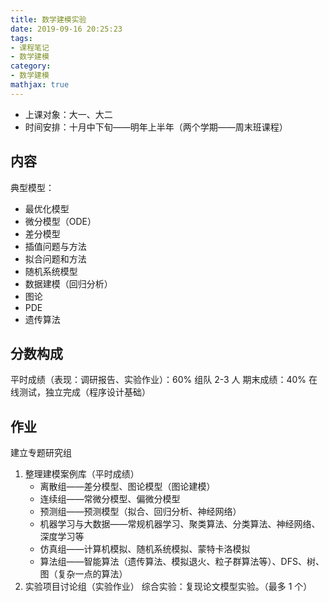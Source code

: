 ```yaml
---
title: 数学建模实验
date: 2019-09-16 20:25:23
tags:
- 课程笔记
- 数学建模
category:
- 数学建模
mathjax: true
---
```


* 上课对象：大一、大二
* 时间安排：十月中下旬——明年上半年（两个学期——周末班课程）

## 内容

典型模型：
* 最优化模型
* 微分模型（ODE）
* 差分模型
* 插值问题与方法
* 拟合问题和方法
* 随机系统模型
* 数据建模（回归分析）
* 图论
* PDE
* 遗传算法

## 分数构成

平时成绩（表现：调研报告、实验作业）：60% 组队 2-3 人
期末成绩：40% 在线测试，独立完成（程序设计基础）

## 作业

建立专题研究组
1. 整理建模案例库（平时成绩）
    - 离散组——差分模型、图论模型（图论建模）
    - 连续组——常微分模型、偏微分模型
    - 预测组——预测模型（拟合、回归分析、神经网络）
    - 机器学习与大数据——常规机器学习、聚类算法、分类算法、神经网络、深度学习等
    - 仿真组——计算机模拟、随机系统模拟、蒙特卡洛模拟
    - 算法组——智能算法（遗传算法、模拟退火、粒子群算法等）、DFS、树、图（复杂一点的算法）
2. 实验项目讨论组（实验作业）
综合实验：复现论文模型实验。（最多 1 个）
